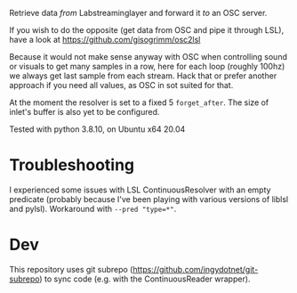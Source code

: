 
Retrieve data *from* Labstreaminglayer and forward it *to* an OSC server.

If you wish to do the opposite (get data from OSC and pipe it through LSL), have a look at https://github.com/gisogrimm/osc2lsl

Because it would not make sense anyway with OSC when controlling sound or visuals to get many samples in a row, here for each loop (roughly 100hz) we always get last sample from each stream. Hack that or prefer another approach if you need all values, as OSC in sot suited for that.

At the moment the resolver is set to a fixed 5 `forget_after`. The size of inlet's buffer is also yet to be configured.

Tested with python 3.8.10, on Ubuntu x64 20.04

# Troubleshooting

I experienced some issues with LSL ContinuousResolver with an empty predicate (probably because I've been playing with various versions of liblsl and pylsl). Workaround with `--pred "type=*"`.

# Dev

This repository uses git subrepo (https://github.com/ingydotnet/git-subrepo) to sync code (e.g. with the ContinuousReader wrapper).
